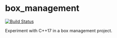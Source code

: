 # box_management

[![Build Status](https://travis-ci.org/plusangel/box_managment.svg?branch=master)](https://travis-ci.org/plusangel/box_managment)

Experiment with C++17 in a box management project.
 